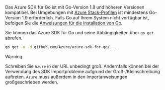 Das Azure SDK für Go ist mit Go-Version 1.8 und höheren Versionen kompatibel. Bei Umgebungen mit [Azure Stack-Profilen](https://docs.microsoft.com/en-us/azure/azure-stack/azure-stack-version-profiles) ist mindestens Go-Version 1.9 erforderlich. Falls Go auf Ihrem System nicht verfügbar ist, befolgen Sie die [Anweisungen für die Installation von Go](https://golang.org/doc/install).

Sie können das Azure SDK für Go und seine Abhängigkeiten über `go get` abrufen.

```bash
go get -u -d github.com/Azure/azure-sdk-for-go/...
```

> [!WARNING]
> Schreiben Sie `Azure` in der URL unbedingt groß. Andernfalls können bei der Verwendung des SDK Importprobleme aufgrund der Groß-/Kleinschreibung auftreten. `Azure` muss außerdem in den Importanweisungen großgeschrieben werden.


